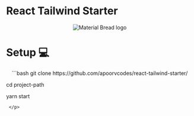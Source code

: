 # React Tailwind Starter

<p align="center">
  <img src="https://cdn.discordapp.com/attachments/783903973878136843/883583890965545020/1_1-zdwf7FmfzCQ1IEw-XGbg-removebg-preview.png" alt="Material Bread logo">
</p>


 # Setup 💻

 <p align="center">
 ```bash
 git clone https://github.com/apoorvcodes/react-tailwind-starter/
 
 cd project-path
 
 yarn start
 
 ```
  </p>
